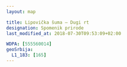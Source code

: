 ```yaml
---
layout: map

title: Lipovička šuma – Dugi rt
designation: Spomenik prirode
last_modified_at: 2018-07-30T09:53:09+02:00

WDPA: [555560014]
geoSrbija:
  L1_183: [165]
---
```

